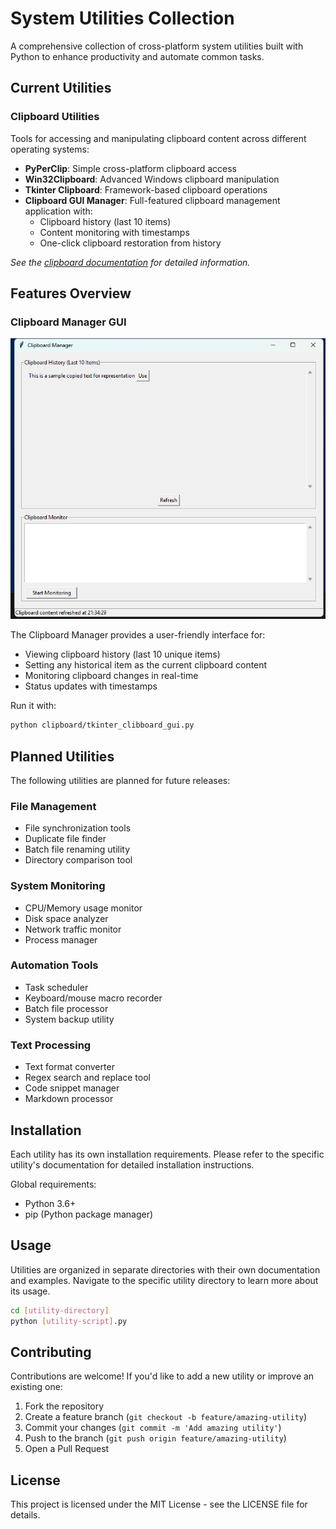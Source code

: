 # System Utilities Collection

A comprehensive collection of cross-platform system utilities built with Python to enhance productivity and automate common tasks.

## Current Utilities

### Clipboard Utilities
Tools for accessing and manipulating clipboard content across different operating systems:

- **PyPerClip**: Simple cross-platform clipboard access
- **Win32Clipboard**: Advanced Windows clipboard manipulation
- **Tkinter Clipboard**: Framework-based clipboard operations
- **Clipboard GUI Manager**: Full-featured clipboard management application with:
  - Clipboard history (last 10 items)
  - Content monitoring with timestamps
  - One-click clipboard restoration from history

*See the [clipboard documentation](clipboard/README.md) for detailed information.*

## Features Overview

### Clipboard Manager GUI
![Clipboard Manager Screenshot](clipboard\images\tkinter_clipboard.png)

The Clipboard Manager provides a user-friendly interface for:
- Viewing clipboard history (last 10 unique items)
- Setting any historical item as the current clipboard content
- Monitoring clipboard changes in real-time
- Status updates with timestamps

Run it with:
```bash
python clipboard/tkinter_clibboard_gui.py
```

## Planned Utilities

The following utilities are planned for future releases:

### File Management
- File synchronization tools
- Duplicate file finder
- Batch file renaming utility
- Directory comparison tool

### System Monitoring
- CPU/Memory usage monitor
- Disk space analyzer
- Network traffic monitor
- Process manager

### Automation Tools
- Task scheduler
- Keyboard/mouse macro recorder
- Batch file processor
- System backup utility

### Text Processing
- Text format converter
- Regex search and replace tool
- Code snippet manager
- Markdown processor

## Installation

Each utility has its own installation requirements. Please refer to the specific utility's documentation for detailed installation instructions.

Global requirements:
- Python 3.6+
- pip (Python package manager)

## Usage

Utilities are organized in separate directories with their own documentation and examples. Navigate to the specific utility directory to learn more about its usage.

```bash
cd [utility-directory]
python [utility-script].py
```

## Contributing

Contributions are welcome! If you'd like to add a new utility or improve an existing one:

1. Fork the repository
2. Create a feature branch (`git checkout -b feature/amazing-utility`)
3. Commit your changes (`git commit -m 'Add amazing utility'`)
4. Push to the branch (`git push origin feature/amazing-utility`)
5. Open a Pull Request

## License

This project is licensed under the MIT License - see the LICENSE file for details. 